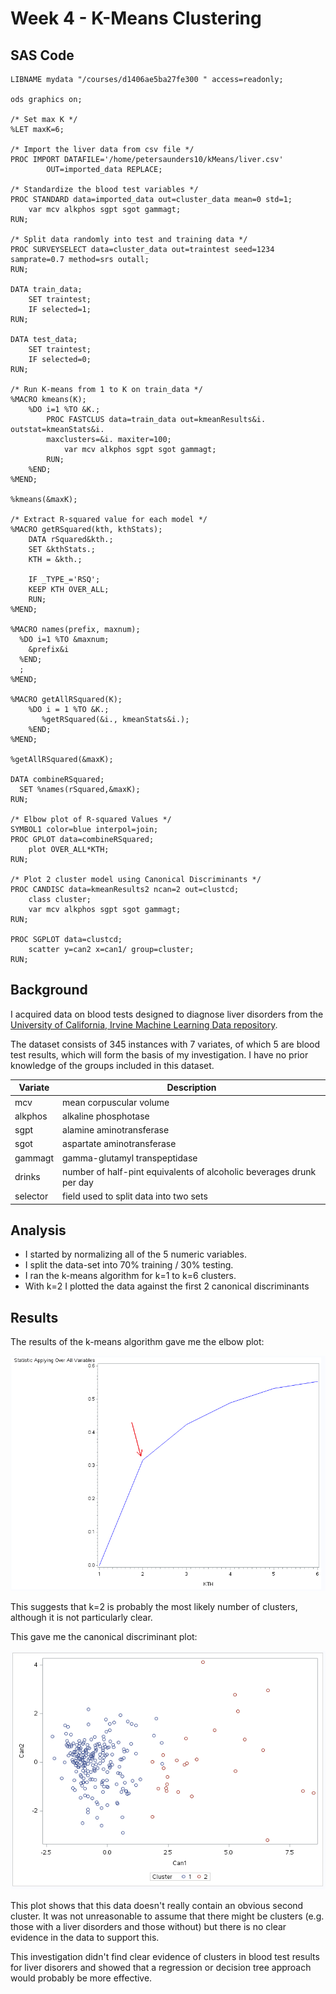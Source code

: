 # Week 4 - K-Means Clustering

## SAS Code
```sas
LIBNAME mydata "/courses/d1406ae5ba27fe300 " access=readonly;

ods graphics on;

/* Set max K */
%LET maxK=6;

/* Import the liver data from csv file */
PROC IMPORT DATAFILE='/home/petersaunders10/kMeans/liver.csv' 
        OUT=imported_data REPLACE;
 
/* Standardize the blood test variables */
PROC STANDARD data=imported_data out=cluster_data mean=0 std=1; 
    var mcv alkphos sgpt sgot gammagt; 
RUN;

/* Split data randomly into test and training data */
PROC SURVEYSELECT data=cluster_data out=traintest seed=1234 samprate=0.7 method=srs outall;
RUN; 

DATA train_data;
    SET traintest;
    IF selected=1;
RUN;

DATA test_data;
    SET traintest;
    IF selected=0;
RUN;

/* Run K-means from 1 to K on train_data */
%MACRO kmeans(K);
    %DO i=1 %TO &K.;
        PROC FASTCLUS data=train_data out=kmeanResults&i. outstat=kmeanStats&i. 
        maxclusters=&i. maxiter=100;
            var mcv alkphos sgpt sgot gammagt;
        RUN;
    %END;
%MEND;

%kmeans(&maxK);

/* Extract R-squared value for each model */
%MACRO getRSquared(kth, kthStats);
    DATA rSquared&kth.;
    SET &kthStats.;
    KTH = &kth.;
    
    IF _TYPE_='RSQ';    
    KEEP KTH OVER_ALL;
    RUN;
%MEND;

%MACRO names(prefix, maxnum);
  %DO i=1 %TO &maxnum;
    &prefix&i
  %END;
  ;
%MEND;

%MACRO getAllRSquared(K);
    %DO i = 1 %TO &K.;
       %getRSquared(&i., kmeanStats&i.);
    %END;
%MEND;

%getAllRSquared(&maxK);

DATA combineRSquared;
  SET %names(rSquared,&maxK);
RUN;

/* Elbow plot of R-squared Values */
SYMBOL1 color=blue interpol=join;
PROC GPLOT data=combineRSquared;
    plot OVER_ALL*KTH;
RUN;

/* Plot 2 cluster model using Canonical Discriminants */
PROC CANDISC data=kmeanResults2 ncan=2 out=clustcd;
    class cluster;
    var mcv alkphos sgpt sgot gammagt;
RUN;

PROC SGPLOT data=clustcd;
    scatter y=can2 x=can1/ group=cluster;
RUN;
```

## Background
I acquired data on blood tests designed to diagnose liver disorders from the [University of California, Irvine Machine Learning Data repository](http://archive.ics.uci.edu/ml/datasets/Liver+Disorders).

The dataset consists of 345 instances with 7 variates, of which 5 are blood test results, which will form the basis of my investigation.  I have no prior knowledge of the groups included in this dataset.

| Variate | Description |
| ---- | ---- |
| mcv  | mean corpuscular volume |
| alkphos | alkaline phosphotase |
| sgpt | alamine aminotransferase |
| sgot | aspartate aminotransferase |
| gammagt | gamma-glutamyl transpeptidase |
| drinks | number of half-pint equivalents of alcoholic beverages drunk per day |
| selector | field used to split data into two sets |

## Analysis

* I started by normalizing all of the 5 numeric variables.
* I split the data-set into 70% training / 30% testing.
* I ran the k-means algorithm for k=1 to k=6 clusters.
* With k=2 I plotted the data against the first 2 canonical discriminants

## Results

The results of the k-means algorithm gave me the elbow plot:

![Elbow Plot of K-Means](images/elbow.png)

This suggests that k=2 is probably the most likely number of clusters, although it is not particularly clear.

This gave me the canonical discriminant plot:

![Canonical Discriminant Plot](images/cand.png)

This plot shows that this data doesn't really contain an obvious second cluster.  It was not unreasonable to assume that there might be clusters (e.g. those with a liver disorders and those without) but there is no clear evidence in the data to support this.

This investigation didn't find clear evidence of clusters in blood test results for liver disorers and showed that a regression or decision tree approach would probably be more effective.
